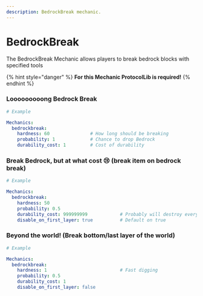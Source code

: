 ```yaml
---
description: BedrockBreak mechanic.
---
```


# BedrockBreak

The BedrockBreak Mechanic allows players to break bedrock blocks with specified tools

{% hint style="danger" %}
**For this Mechanic ProtocolLib is required!**
{% endhint %}

### Looooooooong Bedrock Break

```yaml
# Example

Mechanics:
  bedrockbreak:
    hardness: 60               # How long should be breaking
    probability: 1             # Chance to drop Bedrock
    durability_cost: 1         # Cost of durability
```

### Break Bedrock, but at what cost 😢 (break item on bedrock break)

```yaml
# Example

Mechanics:
  bedrockbreak:
    hardness: 50
    probability: 0.5                      
    durability_cost: 999999999            # Probably will destroy every created item
    disable_on_first_layer: true          # Default on true
```

### Beyond the world! (Break bottom/last layer of the world)

```yaml
# Example

Mechanics:
  bedrockbreak:
    hardness: 1                           # Fast digging
    probability: 0.5                      
    durability_cost: 1
    disable_on_first_layer: false
```
